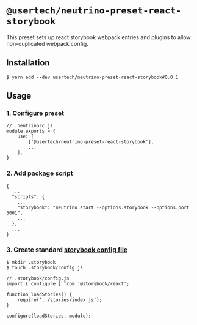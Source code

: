# `@usertech/neutrino-preset-react-storybook`

This preset sets up react storybook webpack entries and plugins to allow non-duplicated webpack config.


## Installation

    $ yarn add --dev usertech/neutrino-preset-react-storybook#0.0.1


## Usage

### 1. Configure preset

    // .neutrinorc.js
    module.exports = {
        use: [
            ['@usertech/neutrino-preset-react-storybook'],
            ...
        ],
    }

### 2. Add package script


    {
      ...
      "scripts": {
        ...
        "storybook": "neutrino start --options.storybook --options.port 5001",
        ...
      },
      ...
    }


### 3. Create standard [storybook config file](https://github.com/storybooks/storybook/blob/v3.4.11/docs/src/pages/basics/guide-react/index.md#create-the-config-file)

```
$ mkdir .storybook
$ touch .storybook/config.js
```

```
// .storybook/config.js
import { configure } from '@storybook/react';

function loadStories() {
    require('../stories/index.js');
}

configure(loadStories, module);
```
